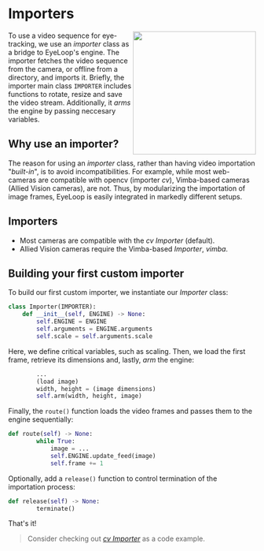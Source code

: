 # Importers #
<p align="right">
    <img src="https://github.com/simonarvin/eyeloop/blob/master/misc/imgs/importer_overview.svg?raw=true" align="right" height="250">
    </p>
    
To use a video sequence for eye-tracking, we use an *importer* class as a bridge to EyeLoop's engine. The importer fetches the video sequence from the camera, or offline from a directory, and imports it. Briefly, the importer main class ```IMPORTER``` includes functions to rotate, resize and save the video stream. Additionally, it *arms* the engine by passing neccesary variables.

## Why use an importer? ##
The reason for using an *importer* class, rather than having video importation "*built-in*", is to avoid incompatibilities. For example, while most web-cameras are compatible with opencv (importer *cv*), Vimba-based cameras (Allied Vision cameras), are not. Thus, by modularizing the importation of image frames, EyeLoop is easily integrated in markedly different setups.

## Importers ##

- Most cameras are compatible with the *cv Importer* (default).
- Allied Vision cameras require the Vimba-based *Importer*, *vimba*.

## Building your first custom importer ##
To build our first custom importer, we instantiate our *Importer* class:
```python
class Importer(IMPORTER):
    def __init__(self, ENGINE) -> None:
        self.ENGINE = ENGINE
        self.arguments = ENGINE.arguments
        self.scale = self.arguments.scale
```
Here, we define critical variables, such as scaling. Then, we load the first frame, retrieve its dimensions and, lastly, *arm* the engine:

```python
        ...
        (load image)
        width, height = (image dimensions)
        self.arm(width, height, image)
```
Finally, the ```route()``` function loads the video frames and passes them to the engine sequentially:
```python
def route(self) -> None:
        while True:
            image = ...
            self.ENGINE.update_feed(image)
            self.frame += 1
```
Optionally, add a ```release()``` function to control termination of the importation process:
```python
def release(self) -> None:
        terminate()
```

That's it! 
> Consider checking out [*cv Importer*](https://github.com/simonarvin/eyeloop/blob/master/importers/cv.py) as a code example.
